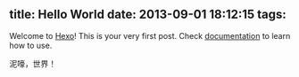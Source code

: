 title: Hello World
date: 2013-09-01 18:12:15
tags:
---

Welcome to [Hexo](http://zespia.tw/hexo)! This is your very first post. Check [documentation](http://zespia.tw/hexo/docs) to learn how to use.

泥嚎，世界！
